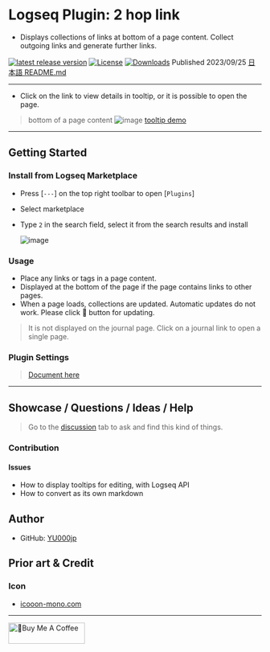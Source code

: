 # Logseq Plugin: 2 hop link

- Displays collections of links at bottom of a page content. Collect outgoing links and generate further links.

[![latest release version](https://img.shields.io/github/v/release/YU000jp/logseq-plugin-two-hop-link)](https://github.com/YU000jp/logseq-plugin-two-hop-link/releases)
[![License](https://img.shields.io/github/license/YU000jp/logseq-plugin-two-hop-link?color=blue)](https://github.com/YU000jp/logseq-plugin-two-hop-link/LICENSE)
[![Downloads](https://img.shields.io/github/downloads/YU000jp/logseq-plugin-two-hop-link/total.svg)](https://github.com/YU000jp/logseq-plugin-two-hop-link/releases)
 Published 2023/09/25 [日本語 README.md](https://github.com/YU000jp/logseq-plugin-two-hop-link/blob/main/readme_ja-JP.md)

---

- Click on the link to view details in tooltip, or it is possible to open the page.
> bottom of a page content
  ![image](https://github.com/YU000jp/logseq-plugin-two-hop-link/assets/111847207/e50711c1-0401-4d8a-af46-9b9e1bd49af2)
  > [tooltip demo](https://github.com/YU000jp/logseq-plugin-two-hop-link/wiki/tooltip-demo)

---

## Getting Started

### Install from Logseq Marketplace

- Press [`---`] on the top right toolbar to open [`Plugins`]
- Select marketplace
- Type `2` in the search field, select it from the search results and install

  ![image](https://github.com/YU000jp/logseq-plugin-two-hop-link/assets/111847207/9ac95ab1-fb6b-48c8-ab63-be5cf135c4da)

### Usage

- Place any links or tags in a page content.
- Displayed at the bottom of the page if the page contains links to other pages.
- When a page loads, collections are updated. Automatic updates do not work. Please click 🔂 button for updating.

> It is not displayed on the journal page. Click on a journal link to open a single page.

### Plugin Settings

> [Document here](https://github.com/YU000jp/logseq-plugin-two-hop-link/wiki/Plugin-Settings)

---

## Showcase / Questions / Ideas / Help

> Go to the [discussion](https://github.com/YU000jp/logseq-plugin-two-hop-link/discussions) tab to ask and find this kind of things.

### Contribution

#### Issues

- How to display tooltips for editing, with Logseq API
- How to convert as its own markdown

## Author

- GitHub: [YU000jp](https://github.com/YU000jp)

## Prior art & Credit

### Icon

- [icooon-mono.com](https://icooon-mono.com/14733-lego%e3%82%a2%e3%82%a4%e3%82%b3%e3%83%b32/)

---

<a href="https://www.buymeacoffee.com/yu000japan" target="_blank"><img src="https://cdn.buymeacoffee.com/buttons/v2/default-violet.png" alt="🍌Buy Me A Coffee" style="height: 42px;width: 152px" ></a>
